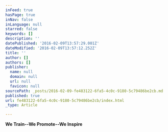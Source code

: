 ```yaml
---
inFeed: true
hasPage: true
inNav: false
inLanguage: null
starred: false
keywords: []
description: ''
datePublished: '2016-02-09T13:57:29.001Z'
dateModified: '2016-02-09T13:57:12.252Z'
title: ''
author: []
authors: []
publisher:
  name: null
  domain: null
  url: null
  favicon: null
sourcePath: _posts/2016-02-09-fe483122-6fa5-4c0c-9180-5c79486be2cb.md
published: true
url: fe483122-6fa5-4c0c-9180-5c79486be2cb/index.html
_type: Article

---
```

**We Train--We Promote--We Inspire**